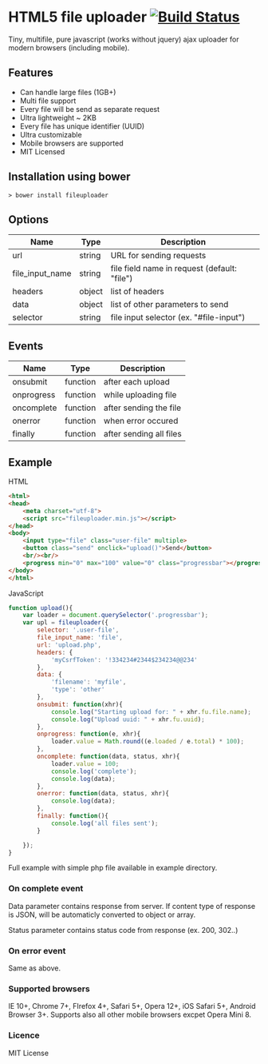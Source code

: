 # HTML5 file uploader [![Build Status](https://travis-ci.org/01miru/fileuploaderjs.svg?branch=master)](https://travis-ci.org/01miru/fileuploaderjs)

Tiny, multifile, pure javascript (works without jquery) ajax uploader for modern browsers (including mobile).

## Features

- Can handle large files (1GB+)
- Multi file support
- Every file will be send as separate request
- Ultra lightweight ~ 2KB
- Every file has unique identifier (UUID)
- Ultra customizable
- Mobile browsers are supported
- MIT Licensed

## Installation using bower

```shell
> bower install fileuploader
```

## Options

Name             | Type    | Description
-----------------|---------|-----------------------------
url			     | string  | URL for sending requests
file_input_name  | string  | file field name in request (default: "file")
headers	         | object  | list of headers
data		     | object  | list of other parameters to send
selector		 | string  | file input selector (ex. "#file-input")

## Events

Name        | Type     | Description
------------|----------|---------------------------
onsubmit    | function | after each upload
onprogress  | function | while uploading file 
oncomplete  | function | after sending the file
onerror     | function | when error occured
finally     | function | after sending all files

## Example

HTML
```HTML
<html>
<head>
	<meta charset="utf-8">
	<script src="fileuploader.min.js"></script>
</head>
<body>
	<input type="file" class="user-file" multiple>
	<button class="send" onclick="upload()">Send</button>
	<br/><br/>
	<progress min="0" max="100" value="0" class="progressbar"></progress>
</body>
</html>
```

JavaScript

```javascript
function upload(){
    var loader = document.querySelector('.progressbar');
    var upl = fileuploader({
        selector: '.user-file',
        file_input_name: 'file',
        url: 'upload.php',
        headers: {
            'myCsrfToken': '!334234#2344$234234@@234'
        },
        data: {
            'filename': 'myfile',
            'type': 'other'
        },
        onsubmit: function(xhr){
            console.log("Starting upload for: " + xhr.fu.file.name);
            console.log("Upload uuid: " + xhr.fu.uuid);
        },
        onprogress: function(e, xhr){
            loader.value = Math.round((e.loaded / e.total) * 100);
        },
        oncomplete: function(data, status, xhr){
            loader.value = 100;
            console.log('complete');
            console.log(data);
        },
        onerror: function(data, status, xhr){
            console.log(data);
        },
        finally: function(){
            console.log('all files sent');
        }

    });
}
```

Full example with simple php file available in example directory.

### On complete event

Data parameter contains response from server. If content type of response is JSON, will be automaticly converted to object or array.

Status parameter contains status code from response (ex. 200, 302..)

### On error event

Same as above.

### Supported browsers
IE 10+, Chrome 7+, FIrefox 4+, Safari 5+, Opera 12+, iOS Safari 5+, Android Browser 3+. Supports also all other mobile browsers excpet Opera Mini 8.


### Licence
MIT License
